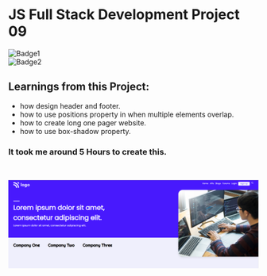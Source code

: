 # JS Full Stack Development Project 09
![Badge1](https://img.shields.io/badge/Ankit-Tanwar-blue)
<br>
![Badge2](https://img.shields.io/badge/HTML-CSS-red)

## Learnings from this Project:
- how design header and footer.
- how to use positions property in when multiple elements overlap.
- how to create long one pager website.
- how to use box-shadow property.

### It took me around 5 Hours to create this.

<br>

![Project9 ss](./Project9%20ss.png)

